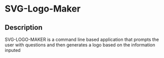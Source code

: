 # SVG-Logo-Maker

## Description 

SVG-LOGO-MAKER is a command line based application that prompts the user with questions and then generates a logo based on the information inputed

